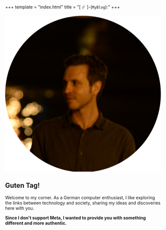 +++
template = "index.html"
title = "[ ☄️ ]-(`MyBlog`):"
+++

<div class="introduction">
<img src="portrait.png" class="portrait" alt="That's me">
<h2>Guten Tag!</h2>
<p>
Welcome to my corner. As a German computer enthusiast, I like exploring the links between technology and society, sharing my ideas and discoveries here with you.
</p>
<p>
<strong>Since I don't support Meta, I wanted to provide you with something different and more authentic.
</strong>
</p>
<br>
</div>